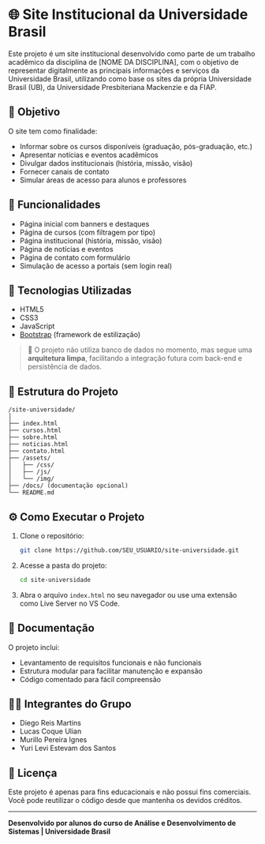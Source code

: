 
# 🌐 Site Institucional da Universidade Brasil

Este projeto é um site institucional desenvolvido como parte de um trabalho acadêmico da disciplina de [NOME DA DISCIPLINA], com o objetivo de representar digitalmente as principais informações e serviços da Universidade Brasil, utilizando como base os sites da própria Universidade Brasil (UB), da Universidade Presbiteriana Mackenzie e da FIAP.

## 📌 Objetivo

O site tem como finalidade:
- Informar sobre os cursos disponíveis (graduação, pós-graduação, etc.)
- Apresentar notícias e eventos acadêmicos
- Divulgar dados institucionais (história, missão, visão)
- Fornecer canais de contato
- Simular áreas de acesso para alunos e professores

## 🚀 Funcionalidades

- Página inicial com banners e destaques
- Página de cursos (com filtragem por tipo)
- Página institucional (história, missão, visão)
- Página de notícias e eventos
- Página de contato com formulário
- Simulação de acesso a portais (sem login real)

## 🧱 Tecnologias Utilizadas

- HTML5  
- CSS3  
- JavaScript  
- [Bootstrap](https://getbootstrap.com/) (framework de estilização)  

> 🔧 O projeto não utiliza banco de dados no momento, mas segue uma **arquitetura limpa**, facilitando a integração futura com back-end e persistência de dados.

## 📂 Estrutura do Projeto

```
/site-universidade/
│
├── index.html
├── cursos.html
├── sobre.html
├── noticias.html
├── contato.html
├── /assets/
│   ├── /css/
│   ├── /js/
│   └── /img/
├── /docs/ (documentação opcional)
└── README.md
```

## ⚙️ Como Executar o Projeto

1. Clone o repositório:
   ```bash
   git clone https://github.com/SEU_USUARIO/site-universidade.git
   ```

2. Acesse a pasta do projeto:
   ```bash
   cd site-universidade
   ```

3. Abra o arquivo `index.html` no seu navegador ou use uma extensão como Live Server no VS Code.

## 📄 Documentação

O projeto inclui:
- Levantamento de requisitos funcionais e não funcionais
- Estrutura modular para facilitar manutenção e expansão
- Código comentado para fácil compreensão

## 👨‍💻 Integrantes do Grupo

- Diego Reis Martins  
- Lucas Coque Ulian  
- Murillo Pereira Ignes  
- Yuri Levi Estevam dos Santos  

## 📝 Licença

Este projeto é apenas para fins educacionais e não possui fins comerciais.  
Você pode reutilizar o código desde que mantenha os devidos créditos.

---

**Desenvolvido por alunos do curso de Análise e Desenvolvimento de Sistemas | Universidade Brasil**
